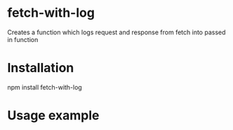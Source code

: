 # fetch-with-log

Creates a function which logs request and response from fetch into passed in function

# Installation

npm install fetch-with-log

# Usage example

```javascript
```
